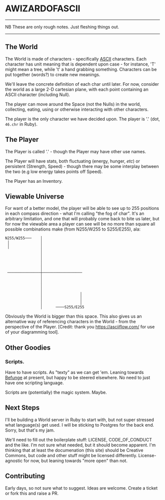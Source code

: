# AWIZARDOFASCII

*********************
NB These are only rough notes. Just fleshing things out.
********************
## The World

The World is made of characters - specifically [ASCII](https://en.wikipedia.org/wiki/ASCII) characters. Each character has unit meaning that is dependent upon case - for instance, 'T' might mean a tree, while 't' a hand grabbing something. Characters can be put together (words?) to create new meanings.

We'll leave the concrete definition of each char until later. For now, consider the world as a large 2-D cartesian plane, with each point containing an ASCII character (including Null).

The player can move around the Space (not the Nulls) in the world, collecting, eating, using or otherwise interacting with other characters.

The player is the only character we have decided upon. The player is '.' (dot, `46.chr` in Ruby).

## The Player

The Player is called '.' - though the Player may have other use names.

The Player will have stats, both fluctuating (energy, hunger, _etc_) or persistent (Strength, Speed) - though there may be some interplay between the two (e.g low energy takes points off Speed).

The Player has an Inventory.

## Viewable Universe

For want of a better model, the player will be able to see up to 255 positions in each compass direction - what I'm calling "the fog of char". It's an arbitrary limitation, and one that will probably come back to bite us later, but for now the viewable area a player can see will be no more than square all possible combinations make (from N255/W255 to S255/E255), ala:

```
N255/W255───    │
 │              │
 │              │
                │
                │
                │
                │
                │
 ───────────────┼──────────────────
                │
                │
                │
                │
                │                 │
                │                 │
                │                 │
                │      ────S255/E255
```

Obviously the World is bigger than this space. This also gives us an alternative way of referencing characters in the World - from the perspective of the Player. [Credit: thank you https://asciiflow.com/ for use of your diagramming tool].

## Other Goodies
### Scripts. 

Have to have scripts. As "texty" as we can get 'em. Leaning towards [Befunge](https://en.wikipedia.org/wiki/Befunge) at present, but happy to be steered elsewhere. No need to just have one scripting language.

Scripts are (potentially) the magic system. Maybe.

## Next Steps

I'll be building a World server in Ruby to start with, but not super stressed what language(s) get used. I will be sticking to Postgres for the back end. Sorry, but that's my jam.

We'll need to fill out the boilerplate stuff: LICENSE, CODE_OF_CONDUCT and the like. I'm not sure what needed, but it should become apparent. I'm thinking that at least the documenation (this site) should be Creative Commons, but code and other stuff might be licensed differently. License-agnostic for now, but leaning towards "more open" than not.

## Contributing

Early days, so not sure what to suggest. Ideas are welcome. Create a ticket or fork this and raise a PR. 





